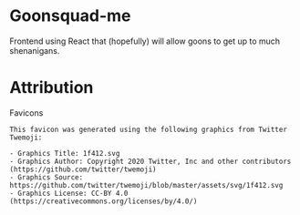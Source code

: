 # Goonsquad-me

Frontend using React that (hopefully) will allow goons to get up to much shenanigans.

# Attribution

Favicons

```
This favicon was generated using the following graphics from Twitter Twemoji:

- Graphics Title: 1f412.svg
- Graphics Author: Copyright 2020 Twitter, Inc and other contributors (https://github.com/twitter/twemoji)
- Graphics Source: https://github.com/twitter/twemoji/blob/master/assets/svg/1f412.svg
- Graphics License: CC-BY 4.0 (https://creativecommons.org/licenses/by/4.0/)
```
